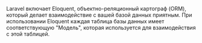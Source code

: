 Laravel включает Eloquent, объектно-реляционный картограф (ORM), 
который делает взаимодействие с вашей базой данных приятным. 
При использовании Eloquent каждая таблица базы данных имеет соответствующую "Модель", 
которая используется для взаимодействия с этой таблицей.